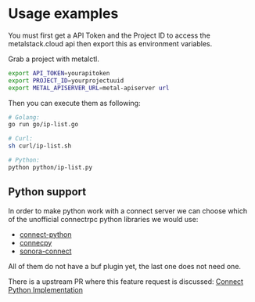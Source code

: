 # Usage examples

You must first get a API Token and the Project ID to access the metalstack.cloud api then export this as environment variables.

Grab a project with metalctl.

```bash
export API_TOKEN=yourapitoken
export PROJECT_ID=yourprojectuuid
export METAL_APISERVER_URL=metal-apiserver url
```

Then you can execute them as following:

```bash
# Golang:
go run go/ip-list.go

# Curl:
sh curl/ip-list.sh

# Python:
python python/ip-list.py
```

## Python support

In order to make python work with a connect server we can choose which of the unofficial connectrpc python libraries we would use:

- [connect-python](https://github.com/mattrobenolt/connect-python/tree/ref)
- [connecpy](https://github.com/i2y/connecpy)
- [sonora-connect](https://github.com/dsludwig/sonora-connect)

All of them do not have a buf plugin yet, the last one does not need one.

There is a upstream PR where this feature request is discussed: [Connect Python Implementation](https://github.com/connectrpc/connectrpc.com/pull/71)
